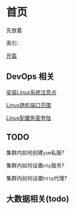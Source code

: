 # 首页

先放着

索引:

[开篇](blog/2019/12/21/开篇.md)

## DevOps 相关

[安装Linux系统注意点](blog/2019/12/24/安装Linux系统注意点.md)

[Linux随机端口范围](blog/2019/12/28/Linux随机端口范围.md)

[Linux配置免密登陆](blog/2019/12/28/Linux配置免密登陆.md)

## TODO

集群内如何创建`yum`私服?

集群内如何设置`ntp`服务?

集群内如何设置`http`代理?

## 大数据相关(todo)
